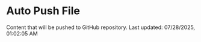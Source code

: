 # Auto Push File

Content that will be pushed to GitHub repository.
Last updated: 07/28/2025, 01:02:05 AM